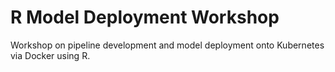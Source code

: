 # R Model Deployment Workshop

Workshop on pipeline development and model deployment onto Kubernetes via Docker using R.
